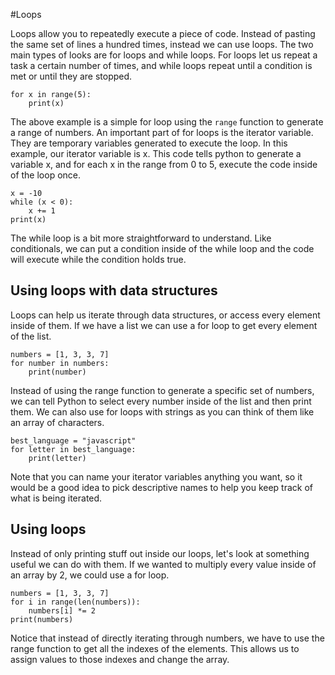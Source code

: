 #Loops 

Loops allow you to repeatedly execute a piece of code. Instead of pasting the same set of lines a hundred times, instead we can use loops. The two main types of looks are for loops and while loops. For loops let us repeat a task a certain number of times, and while loops repeat until a condition is met or until they are stopped.

```
for x in range(5):
    print(x)
```

The above example is a simple for loop using the `range` function to generate a range of numbers. An important part of for loops is the iterator variable. They are temporary variables generated to execute the loop. In this example, our iterator variable is x. This code tells python to generate a variable x, and for each x in the range from 0 to 5, execute the code inside of the loop once.

```
x = -10
while (x < 0):
	x += 1
print(x)
```

The while loop is a bit more straightforward to understand. Like conditionals, we can put a condition inside of the while loop and the code will execute while the condition holds true.

## Using loops with data structures

Loops can help us iterate through data structures, or access every element inside of them. If we have a list we can use a for loop to get every element of the list.

```
numbers = [1, 3, 3, 7]
for number in numbers:
    print(number)
```

Instead of using the range function to generate a specific set of numbers, we can tell Python to select every number inside of the list and then print them. We can also use for loops with strings as you can think of them like an array of characters.

```
best_language = "javascript"
for letter in best_language:
    print(letter)
```

Note that you can name your iterator variables anything you want, so it would be a good idea to pick descriptive names to help you keep track of what is being iterated.

## Using loops

Instead of only printing stuff out inside our loops, let's look at something useful we can do with them. If we wanted to multiply every value inside of an array by 2, we could use a for loop.

```
numbers = [1, 3, 3, 7]
for i in range(len(numbers)):
    numbers[i] *= 2
print(numbers)
```

Notice that instead of directly iterating through numbers, we have to use the range function to get all the indexes of the elements. This allows us to assign values to those indexes and change the array.

<Problem
    title = "Practice with Loops"
    description = "Use any type of loop to print out all the numbers that are divisible by either 3 or 7 from 0 to 100"
    defaultCode = ""
/>